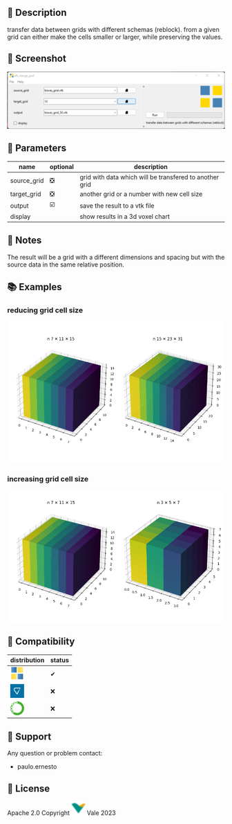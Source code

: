 ## 📌 Description
transfer data between grids with different schemas (reblock).
from a given grid can either make the cells smaller or larger, while preserving the values.
## 📸 Screenshot
![screenshot1](https://github.com/pemn/assets/blob/main/vtk_merge_grid1.png?raw=true)
## 📝 Parameters
name|optional|description
---|---|------
source_grid|❎|grid with data which will be transfered to another grid
target_grid|❎|another grid or a number with new cell size
output|☑️|save the result to a vtk file
display||show results in a 3d voxel chart
## 📓 Notes
The result will be a grid with a different dimensions and spacing but with the source data in the same relative position.
## 📚 Examples
### reducing grid cell size
![screenshot2](https://github.com/pemn/assets/blob/main/vtk_merge_grid2.png?raw=true)
### increasing grid cell size
![screenshot3](https://github.com/pemn/assets/blob/main/vtk_merge_grid3.png?raw=true)
## 🧩 Compatibility
distribution|status
---|---
![winpython_icon](https://github.com/pemn/assets/blob/main/winpython_icon.png?raw=true)|✔
![vulcan_icon](https://github.com/pemn/assets/blob/main/vulcan_icon.png?raw=true)|❌
![anaconda_icon](https://github.com/pemn/assets/blob/main/anaconda_icon.png?raw=true)|❌
## 🙋 Support
Any question or problem contact:
 - paulo.ernesto
## 💎 License
Apache 2.0
Copyright ![vale_logo_only](https://github.com/pemn/assets/blob/main/vale_logo_only_r.svg?raw=true) Vale 2023
